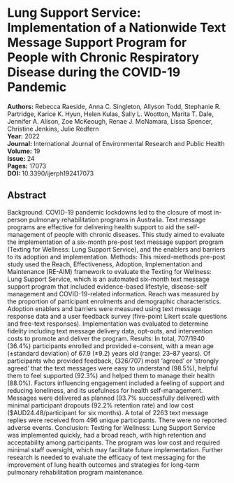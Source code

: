 # Lung Support Service: Implementation of a Nationwide Text Message Support Program for People with Chronic Respiratory Disease during the COVID-19 Pandemic

**Authors:** Rebecca Raeside, Anna C. Singleton, Allyson Todd, Stephanie R. Partridge, Karice K. Hyun, Helen Kulas, Sally L. Wootton, Marita T. Dale, Jennifer A. Alison, Zoe McKeough, Renae J. McNamara, Lissa Spencer, Christine Jenkins, Julie Redfern  
**Year:** 2022  
**Journal:** International Journal of Environmental Research and Public Health  
**Volume:** 19  
**Issue:** 24  
**Pages:** 17073  
**DOI:** 10.3390/ijerph192417073  

## Abstract
Background: COVID-19 pandemic lockdowns led to the closure of most in-person pulmonary rehabilitation programs in Australia. Text message programs are effective for delivering health support to aid the self-management of people with chronic diseases. This study aimed to evaluate the implementation of a six-month pre-post text message support program (Texting for Wellness: Lung Support Service), and the enablers and barriers to its adoption and implementation. Methods: This mixed-methods pre-post study used the Reach, Effectiveness, Adoption, Implementation and Maintenance (RE-AIM) framework to evaluate the Texting for Wellness: Lung Support Service, which is an automated six-month text message support program that included evidence-based lifestyle, disease-self management and COVID-19-related information. Reach was measured by the proportion of participant enrolments and demographic characteristics. Adoption enablers and barriers were measured using text message response data and a user feedback survey (five-point Likert scale questions and free-text responses). Implementation was evaluated to determine fidelity including text message delivery data, opt-outs, and intervention costs to promote and deliver the program. Results: In total, 707/1940 (36.4%) participants enrolled and provided e-consent, with a mean age (±standard deviation) of 67.9 (±9.2) years old (range: 23–87 years). Of participants who provided feedback, (326/707) most ‘agreed’ or ‘strongly agreed’ that the text messages were easy to understand (98.5%), helpful them to feel supported (92.3%) and helped them to manage their health (88.0%). Factors influencing engagement included a feeling of support and reducing loneliness, and its usefulness for health self-management. Messages were delivered as planned (93.7% successfully delivered) with minimal participant dropouts (92.2% retention rate) and low cost ($AUD24.48/participant for six months). A total of 2263 text message replies were received from 496 unique participants. There were no reported adverse events. Conclusion: Texting for Wellness: Lung Support Service was implemented quickly, had a broad reach, with high retention and acceptability among participants. The program was low cost and required minimal staff oversight, which may facilitate future implementation. Further research is needed to evaluate the efficacy of text messaging for the improvement of lung health outcomes and strategies for long-term pulmonary rehabilitation program maintenance.

